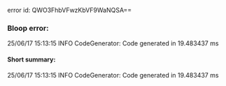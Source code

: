 error id: QWO3FhbVFwzKbVF9WaNQSA==
### Bloop error:

25/06/17 15:13:15 INFO CodeGenerator: Code generated in 19.483437 ms
#### Short summary: 

25/06/17 15:13:15 INFO CodeGenerator: Code generated in 19.483437 ms